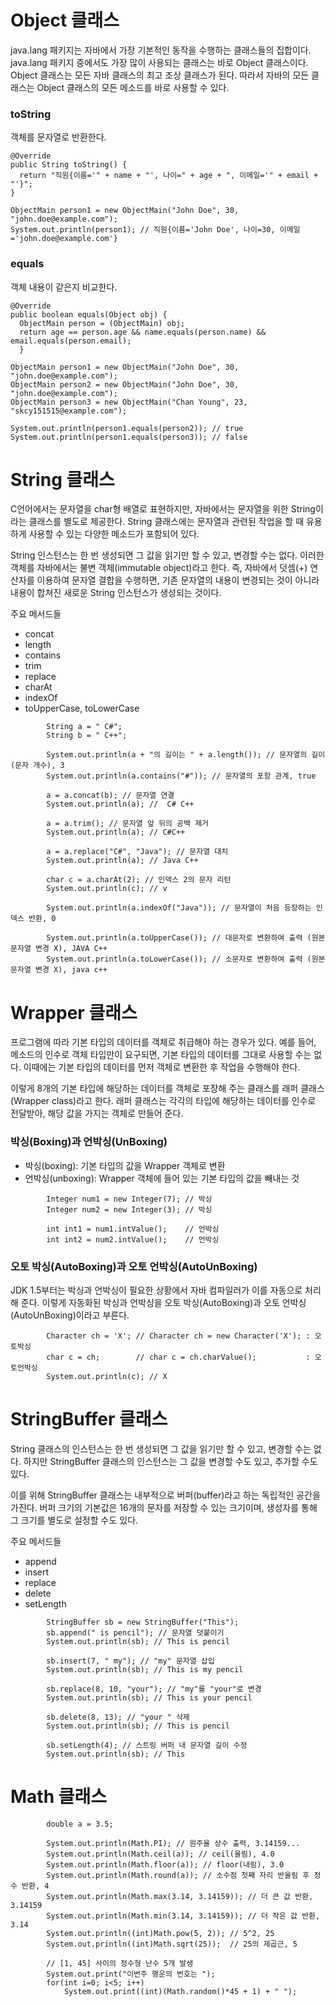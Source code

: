 # Object 클래스
java.lang 패키지는 자바에서 가장 기본적인 동작을 수행하는 클래스들의 집합이다. java.lang 패키지 중에서도 가장 많이 사용되는 클래스는 바로 Object 클래스이다. Object 클래스는 모든 자바 클래스의 최고 조상 클래스가 된다. 따라서 자바의 모든 클래스는 Object 클래스의 모든 메소드를 바로 사용할 수 있다.

### toString 
객체를 문자열로 반환한다.

```
@Override
public String toString() {
  return "직원{이름='" + name + "', 나이=" + age + ", 이메일='" + email + "'}";
}

ObjectMain person1 = new ObjectMain("John Doe", 30, "john.doe@example.com");
System.out.println(person1); // 직원{이름='John Doe', 나이=30, 이메일='john.doe@example.com'}
```

### equals
객체 내용이 같은지 비교한다.

```
@Override
public boolean equals(Object obj) {
  ObjectMain person = (ObjectMain) obj;
  return age == person.age && name.equals(person.name) && email.equals(person.email);
  }

ObjectMain person1 = new ObjectMain("John Doe", 30, "john.doe@example.com");
ObjectMain person2 = new ObjectMain("John Doe", 30, "john.doe@example.com");
ObjectMain person3 = new ObjectMain("Chan Young", 23, "skcy151515@example.com");

System.out.println(person1.equals(person2)); // true
System.out.println(person1.equals(person3)); // false
```

# String 클래스
C언어에서는 문자열을 char형 배열로 표현하지만, 자바에서는 문자열을 위한 String이라는 클래스를 별도로 제공한다. String 클래스에는 문자열과 관련된 작업을 할 때 유용하게 사용할 수 있는 다양한 메소드가 포함되어 있다.

String 인스턴스는 한 번 생성되면 그 값을 읽기만 할 수 있고, 변경할 수는 없다. 이러한 객체를 자바에서는 불변 객체(immutable object)라고 한다. 즉, 자바에서 덧셈(+) 연산자를 이용하여 문자열 결합을 수행하면, 기존 문자열의 내용이 변경되는 것이 아니라 내용이 합쳐진 새로운 String 인스턴스가 생성되는 것이다.

주요 메서드들
- concat
- length
- contains
- trim
- replace
- charAt
- indexOf
- toUpperCase, toLowerCase

```
        String a = " C#";
        String b = " C++";

        System.out.println(a + "의 길이는 " + a.length()); // 문자열의 길이(문자 개수), 3
        System.out.println(a.contains("#")); // 문자열의 포함 관계, true

        a = a.concat(b); // 문자열 연결
        System.out.println(a); //  C# C++

        a = a.trim(); // 문자열 앞 뒤의 공백 제거
        System.out.println(a); // C#C++

        a = a.replace("C#", "Java"); // 문자열 대치
        System.out.println(a); // Java C++

        char c = a.charAt(2); // 인덱스 2의 문자 리턴
        System.out.println(c); // v

        System.out.println(a.indexOf("Java")); // 문자열이 처음 등장하는 인덱스 반환, 0

        System.out.println(a.toUpperCase()); // 대문자로 변환하여 출력 (원본 문자열 변경 X), JAVA C++
        System.out.println(a.toLowerCase()); // 소문자로 변환하여 출력 (원본 문자열 변경 X), java c++
```

# Wrapper 클래스
프로그램에 따라 기본 타입의 데이터를 객체로 취급해야 하는 경우가 있다. 예를 들어, 메소드의 인수로 객체 타입만이 요구되면, 기본 타입의 데이터를 그대로 사용할 수는 없다. 이때에는 기본 타입의 데이터를 먼저 객체로 변환한 후 작업을 수행해야 한다.

 이렇게 8개의 기본 타입에 해당하는 데이터를 객체로 포장해 주는 클래스를 래퍼 클래스(Wrapper class)라고 한다. 래퍼 클래스는 각각의 타입에 해당하는 데이터를 인수로 전달받아, 해당 값을 가지는 객체로 만들어 준다.

 ### 박싱(Boxing)과 언박싱(UnBoxing)
- 박싱(boxing): 기본 타입의 값을 Wrapper 객체로 변환
- 언박싱(unboxing): Wrapper 객체에 들어 있는 기본 타입의 값을 빼내는 것

```
        Integer num1 = new Integer(7); // 박싱
        Integer num2 = new Integer(3); // 박싱

        int int1 = num1.intValue();    // 언박싱
        int int2 = num2.intValue();    // 언박싱
```

### 오토 박싱(AutoBoxing)과 오토 언박싱(AutoUnBoxing)
JDK 1.5부터는 박싱과 언박싱이 필요한 상황에서 자바 컴파일러가 이를 자동으로 처리해 준다. 이렇게 자동화된 박싱과 언박싱을 오토 박싱(AutoBoxing)과 오토 언박싱(AutoUnBoxing)이라고 부른다.

```
        Character ch = 'X'; // Character ch = new Character('X'); : 오토박싱
        char c = ch;        // char c = ch.charValue();           : 오토언박싱
        System.out.println(c); // X
```

# StringBuffer 클래스
String 클래스의 인스턴스는 한 번 생성되면 그 값을 읽기만 할 수 있고, 변경할 수는 없다. 하지만 StringBuffer 클래스의 인스턴스는 그 값을 변경할 수도 있고, 추가할 수도 있다.

이를 위해 StringBuffer 클래스는 내부적으로 버퍼(buffer)라고 하는 독립적인 공간을 가진다. 버퍼 크기의 기본값은 16개의 문자를 저장할 수 있는 크기이며, 생성자를 통해 그 크기를 별도로 설정할 수도 있다.

주요 메서드들
- append
- insert
- replace
- delete
- setLength

```
        StringBuffer sb = new StringBuffer("This");
        sb.append(" is pencil"); // 문자열 덧붙이기
        System.out.println(sb); // This is pencil

        sb.insert(7, " my"); // "my" 문자열 삽입
        System.out.println(sb); // This is my pencil

        sb.replace(8, 10, "your"); // "my"를 "your"로 변경
        System.out.println(sb); // This is your pencil

        sb.delete(8, 13); // "your " 삭제
        System.out.println(sb); // This is pencil

        sb.setLength(4); // 스트링 버퍼 내 문자열 길이 수정
        System.out.println(sb); // This
```

# Math 클래스
```
        double a = 3.5;

        System.out.println(Math.PI); // 원주율 상수 출력, 3.14159...
        System.out.println(Math.ceil(a)); // ceil(올림), 4.0
        System.out.println(Math.floor(a)); // floor(내림), 3.0
        System.out.println(Math.round(a)); // 소수점 첫째 자리 반올림 후 정수 반환, 4
        System.out.println(Math.max(3.14, 3.14159)); // 더 큰 값 반환, 3.14159
        System.out.println(Math.min(3.14, 3.14159)); // 더 작은 값 반환, 3.14
        System.out.println((int)Math.pow(5, 2)); // 5^2, 25
        System.out.println((int)Math.sqrt(25));  // 25의 제곱근, 5

        // [1, 45] 사이의 정수형 난수 5개 발생
        System.out.print("이번주 행운의 번호는 ");
        for(int i=0; i<5; i++)
            System.out.print((int)(Math.random()*45 + 1) + " ");
```
